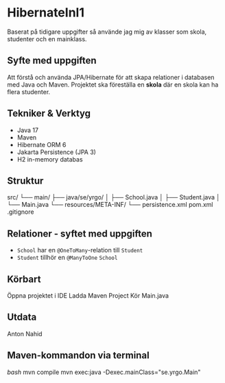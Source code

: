 # HibernateInl1 


Baserat på tidigare uppgifter så använde jag mig av klasser som skola, studenter och en mainklass. 

## Syfte med uppgiften

Att förstå och använda JPA/Hibernate för att skapa relationer i databasen med Java och Maven. Projektet ska föreställa en **skola** där en skola kan ha flera studenter.

## Tekniker & Verktyg

- Java 17
- Maven
- Hibernate ORM 6
- Jakarta Persistence (JPA 3)
- H2 in-memory databas

## Struktur

src/
└── main/
├── java/se/yrgo/
│ ├── School.java
│ ├── Student.java
│ └── Main.java
└── resources/META-INF/
└── persistence.xml
pom.xml
.gitignore


## Relationer - syftet med uppgiften

- `School` har en `@OneToMany`-relation till `Student`
- `Student` tillhör en `@ManyToOne` `School`

## Körbart

Öppna projektet i IDE
Ladda Maven Project
Kör Main.java


## Utdata

Anton
Nahid

## Maven-kommandon via terminal

*bash*
mvn compile
mvn exec:java -Dexec.mainClass="se.yrgo.Main"


